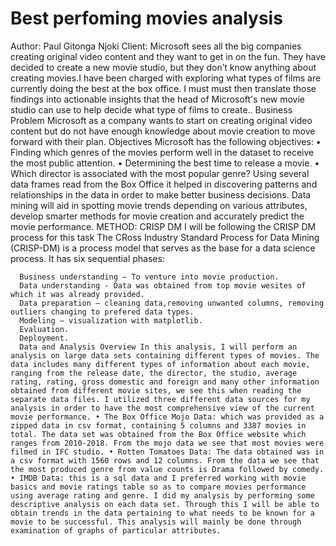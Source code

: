 # Best perfoming movies analysis
Author: Paul Gitonga Njoki 
Client: Microsoft sees all the big companies creating original video content and they want to get in on the fun. They have decided to create a new movie studio, but they don’t know anything about creating movies.I have been charged with exploring what types of films are currently doing the best at the box office. I must must then translate those findings into actionable insights that the head of Microsoft's new movie studio can use to help decide what type of films to create.. Business Problem Microsoft as a company wants to start on creating original video content but do not have enough knowledge about movie creation to move forward with their plan. Objectives Microsoft has the following objectives: • Finding which genres of the movies perform well in the dataset to receive the most public attention. • Determining the best time to release a movie. • Which director is associated with the most popular genre? Using several data frames read from the Box Office it helped in discovering patterns and relationships in the data in order to make better business decisions. Data mining will aid in spotting movie trends depending on various attributes, develop smarter methods for movie creation and accurately predict the movie performance. METHOD: CRISP DM I will be following the CRISP DM process for this task The CRoss Industry Standard Process for Data Mining (CRISP-DM) is a process model that serves as the base for a data science process. It has six sequential phases:

      Business understanding – To venture into movie production.
      Data understanding - Data was obtained from top movie wesites of which it was already provided.
      Data preparation – cleaning data,removing unwanted columns, removing outliers changing to prefered data types.
      Modeling – visualization with matplotlib.
      Evaluation.
      Deployment. 
      Data and Analysis Overview In this analysis, I will perform an analysis on large data sets containing different types of movies. The data includes many different types of information about each movie, ranging from the release date, the director, the studio, average rating, rating, gross domestic and foreign and many other information obtained from different movie sites, we see this when reading the separate data files. I utilized three different data sources for my analysis in order to have the most comprehensive view of the current movie performance. • The Box Office Mojo Data: which was provided as a zipped data in csv format, containing 5 columns and 3387 movies in total. The data set was obtained from the Box Office website which ranges from 2010-2018. From the mojo data we see that most movies were filmed in IFC studio. • Rotten Tomatoes Data: The data obtained was in a csv format with 1560 rows and 12 columns. From the data we see that the most produced genre from value counts is Drama followed by comedy. • IMDB Data: this is a sql data and I preferred working with movie basics and movie ratings table so as to compare movies performance using average rating and genre. I did my analysis by performing some descriptive analysis on each data set. Through this I will be able to obtain trends in the data pertaining to what needs to be known for a movie to be successful. This analysis will mainly be done through examination of graphs of particular attributes.
